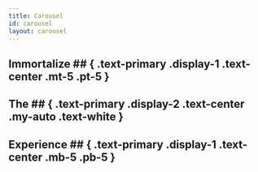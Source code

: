 ```yaml
---
title: Carousel
id: carousel
layout: carousel
---
```

## Immortalize ## { .text-primary .display-1 .text-center .mt-5 .pt-5 }
## The ## { .text-primary .display-2 .text-center .my-auto .text-white }
## Experience ## { .text-primary .display-1 .text-center .mb-5 .pb-5 }
